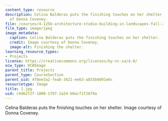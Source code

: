 ```yaml
---
content_type: resource
description: Celina Balderas puts the finishing touches on her shelter. Image courtesy
  of Donna Coveney.
file: /courses/4-125b-architecture-studio-building-in-landscapes-fall-2005/c9d62f2f10001f972a24b0acf1f26f9a_1.jpg
file_type: image/jpeg
image_metadata:
  caption: Celina Balderas puts the finishing touches on her shelter.
  credit: Image courtesy of Donna Coveney.
  image-alt: Finishing the shelter.
learning_resource_types:
- Projects
license: https://creativecommons.org/licenses/by-nc-sa/4.0/
ocw_type: OCWImage
parent_title: Projects
parent_type: CourseSection
parent_uid: 4f8ee3a2-feab-3421-ee63-a835b6091e6c
resourcetype: Image
title: 1.jpg
uid: c9d62f2f-1000-1f97-2a24-b0acf1f26f9a
---
```

Celina Balderas puts the finishing touches on her shelter. Image courtesy of Donna Coveney.